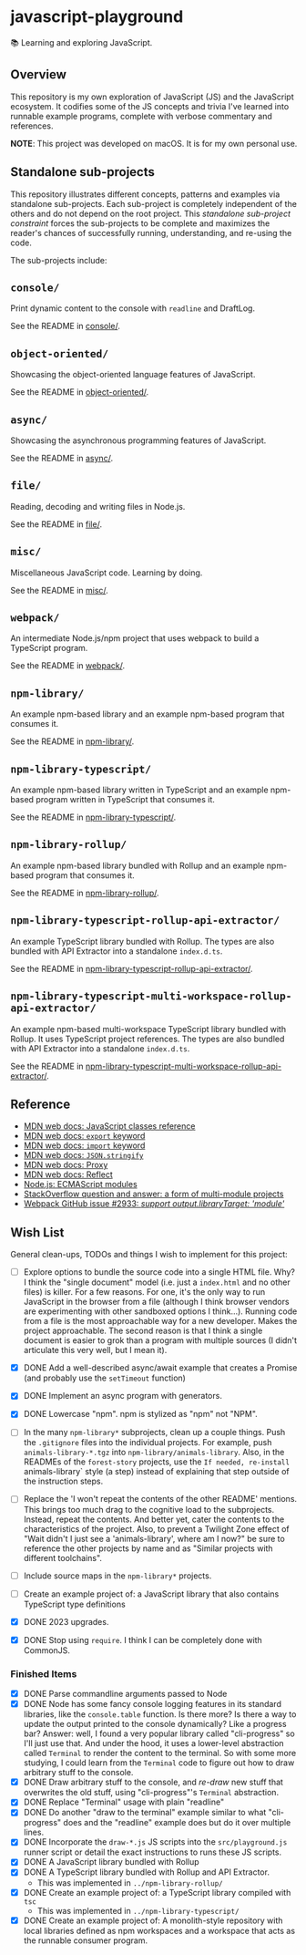 # javascript-playground

📚 Learning and exploring JavaScript.


## Overview

This repository is my own exploration of JavaScript (JS) and the JavaScript ecosystem. It codifies some of the JS
concepts and trivia I've learned into runnable example programs, complete with verbose commentary and references.

**NOTE**: This project was developed on macOS. It is for my own personal use.


## Standalone sub-projects

This repository illustrates different concepts, patterns and examples via standalone sub-projects. Each sub-project is
completely independent of the others and do not depend on the root project. This _standalone sub-project constraint_
forces the sub-projects to be complete and maximizes the reader's chances of successfully running, understanding, and
re-using the code.

The sub-projects include:


## `console/`

Print dynamic content to the console with `readline` and DraftLog.

See the README in [console/](console/). 


## `object-oriented/`

Showcasing the object-oriented language features of JavaScript.

See the README in [object-oriented/](object-oriented/). 


## `async/`

Showcasing the asynchronous programming features of JavaScript.

See the README in [async/](async/).


## `file/`

Reading, decoding and writing files in Node.js.

See the README in [file/](file/).


## `misc/`

Miscellaneous JavaScript code. Learning by doing.

See the README in [misc/](misc/).


## `webpack/`

An intermediate Node.js/npm project that uses webpack to build a TypeScript program.

See the README in [webpack/](webpack/).


## `npm-library/`

An example npm-based library and an example npm-based program that consumes it.

See the README in [npm-library/](npm-library/).


## `npm-library-typescript/`

An example npm-based library written in TypeScript and an example npm-based program written in TypeScript that consumes it.

See the README in [npm-library-typescript/](npm-library-typescript/).


## `npm-library-rollup/`

An example npm-based library bundled with Rollup and an example npm-based program that consumes it.

See the README in [npm-library-rollup/](npm-library-rollup/).


## `npm-library-typescript-rollup-api-extractor/`

An example TypeScript library bundled with Rollup. The types are also bundled with API Extractor into a standalone `index.d.ts`.

See the README in [npm-library-typescript-rollup-api-extractor/](npm-library-typescript-rollup-api-extractor/).


## `npm-library-typescript-multi-workspace-rollup-api-extractor/`

An example npm-based multi-workspace TypeScript library bundled with Rollup. It uses TypeScript project references. The types are also bundled with API Extractor into a standalone `index.d.ts`.

See the README in [npm-library-typescript-multi-workspace-rollup-api-extractor/](npm-library-typescript-multi-workspace-rollup-api-extractor/).


## Reference

* [MDN web docs: JavaScript classes reference](https://developer.mozilla.org/en-US/docs/Web/JavaScript/Reference/Classes)
* [MDN web docs: `export` keyword](https://developer.mozilla.org/en-US/docs/web/javascript/reference/statements/export)
* [MDN web docs: `import` keyword](https://developer.mozilla.org/en-US/docs/Web/JavaScript/Reference/Statements/import)
* [MDN web docs: `JSON.stringify`](https://developer.mozilla.org/en-US/docs/Web/JavaScript/Reference/Global_Objects/JSON/stringify)
* [MDN web docs: Proxy](https://developer.mozilla.org/en-US/docs/Web/JavaScript/Reference/Global_Objects/Proxy)
* [MDN web docs: Reflect](https://developer.mozilla.org/en-US/docs/Web/JavaScript/Reference/Global_Objects/Reflect)
* [Node.js: ECMAScript modules](https://nodejs.org/api/esm.html#esm_enabling)
* [StackOverflow question and answer: a form of multi-module projects](https://stackoverflow.com/a/29787493)
* [Webpack GitHub issue #2933: *support output.libraryTarget: 'module'*](https://github.com/webpack/webpack/issues/2933)


## Wish List
   
General clean-ups, TODOs and things I wish to implement for this project:

* [ ] Explore options to bundle the source code into a single HTML file. Why? I think the "single document" model (i.e. just
  a `index.html` and no other files) is killer. For a few reasons. For one, it's the only way to run JavaScript in the
  browser from a file (although I think browser vendors are experimenting with other sandboxed options I think...). Running
  code from a file is the most approachable way for a new developer. Makes the project approachable. The second reason
  is that I think a single document is easier to grok than a program with multiple sources (I didn't articulate this very
  well, but I mean it).
* [x] DONE Add a well-described async/await example that creates a Promise (and probably use the `setTimeout` function)
* [x] DONE Implement an async program with generators.
* [x] DONE Lowercase "npm". npm is stylized as "npm" not "NPM".
* [ ] In the many `npm-library*` subprojects, clean up a couple things. Push the `.gitignore` files into the individual
  projects. For example, push `animals-library-*.tgz` into `npm-library/animals-library`. Also, in the READMEs of the `forest-story`
  projects, use the `If needed, re-install `animals-library` style (a step) instead of explaining that step outside of
  the instruction steps.
* [ ] Replace the 'I won't repeat the contents of the other README' mentions. This brings too much drag to the cognitive
  load to the subprojects. Instead, repeat the contents. And better yet, cater the contents to the characteristics of the
  project. Also, to prevent a Twilight Zone effect of "Wait didn't I just see a 'animals-library', where am I now?" be sure
  to reference the other projects by name and as "Similar projects with different toolchains".
* [ ] Include source maps in the `npm-library*` projects.
* [ ] Create an example project of: a JavaScript library that also contains TypeScript type definitions
* [x] DONE 2023 upgrades.
* [x] DONE Stop using `require`. I think I can be completely done with CommonJS.


### Finished Items

* [x] DONE Parse commandline arguments passed to Node
* [x] DONE Node has some fancy console logging features in its standard libraries, like the `console.table` function. Is there
  more? Is there a way to update the output printed to the console dynamically? Like a progress bar? Answer: well, I found
  a very popular library called "cli-progress" so I'll just use that. And under the hood, it uses a lower-level abstraction
  called `Terminal` to render the content to the terminal. So with some more studying, I could learn from the `Terminal`
  code to figure out how to draw arbitrary stuff to the console.
* [x] DONE Draw arbitrary stuff to the console, and *re-draw* new stuff that overwrites the old stuff, using "cli-progress"'s
  `Terminal` abstraction.  
* [x] DONE Replace "Terminal" usage with plain "readline"
* [x] DONE Do another "draw to the terminal" example similar to what "cli-progress" does and the "readline" example does but do it
  over multiple lines.
* [x] DONE Incorporate the `draw-*.js` JS scripts into the `src/playground.js` runner script or detail the exact instructions to runs
  these JS scripts.
* [x] DONE A JavaScript library bundled with Rollup
* [x] DONE A TypeScript library bundled with Rollup and API Extractor.
  * This was implemented in `../npm-library-rollup/`
* [x] DONE Create an example project of: a TypeScript library compiled with `tsc`
  * This was implemented in `../npm-library-typescript/`
* [x] DONE Create an example project of: A monolith-style repository with local libraries defined as npm workspaces and a workspace that acts as the runnable
  consumer program.
